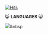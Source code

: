 [![Hits](https://hits.seeyoufarm.com/api/count/incr/badge.svg?url=https%3A%2F%2Fgithub.com%2Fwonjongah&count_bg=%2381E3E0&title_bg=%23C3A6E1&icon=iconify.svg&icon_color=%23FFFFFF&title=WELCOME&edge_flat=false)](https://hits.seeyoufarm.com)
 
 😸 **LANGUAGES** 😸
 
<img src="https://img.shields.io/badge/Python-3776AB?style=flat-square&logo=Python&logoColor=white"/></a>&nbsp 
